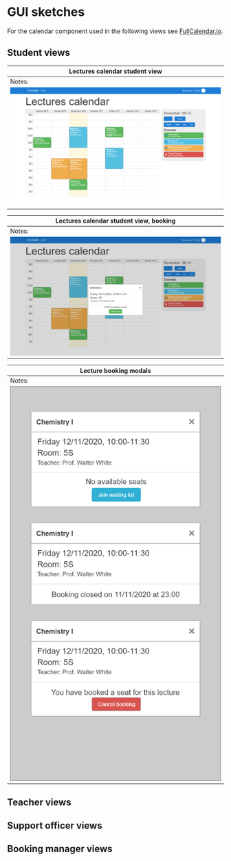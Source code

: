 # GUI sketches
For the calendar component used in the following views see [FullCalendar.io](fullcalendar.io).

## Student views
| Lectures calendar student view |
| --- |
| Notes: |
| ![Lectures calendar student view](./img/Lectures_calendar_student_view.png) |

| Lectures calendar student view, booking |
| --- |
| Notes: |
| ![Lectures calendar student view](./img/Lectures_calendar_student_view_booking.png) |

| Lecture booking modals |
| --- |
| Notes: |
| ![Lectures booking modals](./img/Lecture_booking_modals.png) |

## Teacher views

## Support officer views

## Booking manager views

